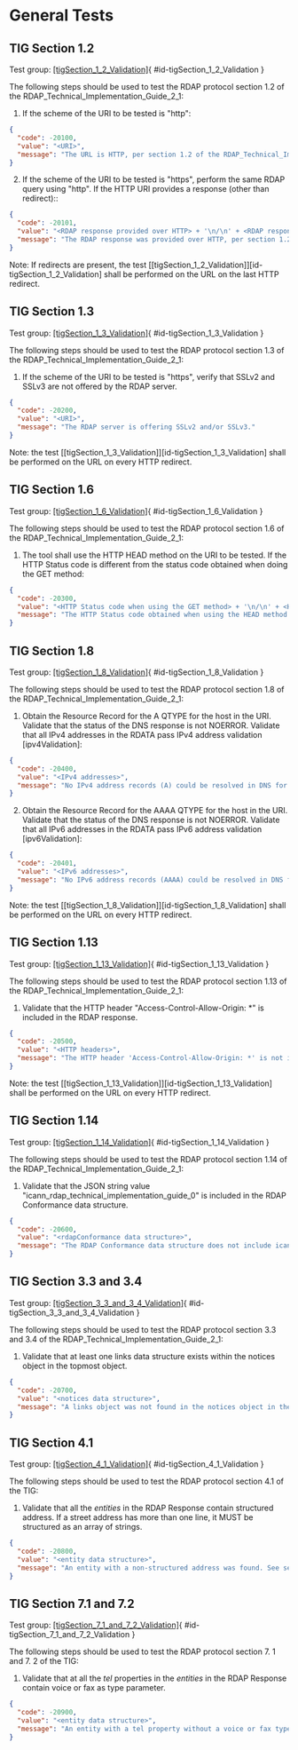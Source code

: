 # General Tests

## TIG Section 1.2

Test group: [[tigSection_1_2_Validation]](#id-tigSection_1_2_Validation){ #id-tigSection_1_2_Validation }

The following steps should be used to test the RDAP protocol section 1.2 of the  RDAP_Technical_Implementation_Guide_2_1:

1. If the scheme of the URI to be tested is "http":
``` json
{
  "code": -20100,
  "value": "<URI>",
  "message": "The URL is HTTP, per section 1.2 of the RDAP_Technical_Implementation_Guide_2_1 shall be HTTPS only."
}
```
2. If the scheme of the URI to be tested is "https", perform the same RDAP query using "http". If the HTTP URI provides a response (other than redirect)::
``` json
{
  "code": -20101,
  "value": "<RDAP response provided over HTTP> + '\n/\n' + <RDAP response provided over HTTPS>",
  "message": "The RDAP response was provided over HTTP, per section 1.2 of the RDAP_Technical_Implementation_Guide_2_1 shall be HTTPS only."
}
```

Note: If redirects are present, the test [[tigSection_1_2_Validation]][id-tigSection_1_2_Validation] shall be performed  on the URL on the last HTTP redirect.

## TIG Section 1.3

Test group: [[tigSection_1_3_Validation]](#id-tigSection_1_3_Validation){ #id-tigSection_1_3_Validation }

The following steps should be used to test the RDAP protocol section 1.3 of the  RDAP_Technical_Implementation_Guide_2_1:

1. If the scheme of the URI to be tested is "https", verify that SSLv2 and SSLv3 are not offered by the RDAP server.
``` json
{
  "code": -20200,
  "value": "<URI>",
  "message": "The RDAP server is offering SSLv2 and/or SSLv3."
}
```

Note: the test [[tigSection_1_3_Validation]][id-tigSection_1_3_Validation] shall be performed on the URL on every HTTP  redirect.

## TIG Section 1.6

Test group: [[tigSection_1_6_Validation]](#id-tigSection_1_6_Validation){ #id-tigSection_1_6_Validation }

The following steps should be used to test the RDAP protocol section 1.6 of the RDAP_Technical_Implementation_Guide_2_1:

1. The tool shall use the HTTP HEAD method on the URI to be tested. If the HTTP Status code is different from the status code obtained when doing the GET method:
``` json
{
  "code": -20300,
  "value": "<HTTP Status code when using the GET method> + '\n/\n' + <HTTP Status code when using the HEAD method>",
  "message": "The HTTP Status code obtained when using the HEAD method is different from the GET method. See section 1.6 of the RDAP_Technical_Implementation_Guide_2_1."
}
```

## TIG Section 1.8

Test group: [[tigSection_1_8_Validation]](#id-tigSection_1_8_Validation){ #id-tigSection_1_8_Validation }

The following steps should be used to test the RDAP protocol section 1.8 of the  RDAP_Technical_Implementation_Guide_2_1:

1. Obtain the Resource Record for the A QTYPE for the host in the URI. Validate that the status of the DNS response is not NOERROR. Validate that all IPv4 addresses in the RDATA pass IPv4 address validation [ipv4Validation]:
``` json
{
  "code": -20400,
  "value": "<IPv4 addresses>",
  "message": "No IPv4 address records (A) could be resolved in DNS for this service. See section 1.8 of the RDAP_Technical_Implementation_Guide_2_1."
}
```
2. Obtain the Resource Record for the AAAA QTYPE for the host in the URI. Validate that the status of the DNS response is not NOERROR. Validate that all IPv6 addresses in the RDATA pass IPv6 address validation [ipv6Validation]:
``` json
{
  "code": -20401,
  "value": "<IPv6 addresses>",
  "message": "No IPv6 address records (AAAA) could be resolved in DNS for this service. See section 1.8 of the RDAP_Technical_Implementation_Guide_2_1."
}
```

Note: the test [[tigSection_1_8_Validation]][id-tigSection_1_8_Validation] shall be performed on the URL on every HTTP redirect.

## TIG Section 1.13

Test group: [[tigSection_1_13_Validation]](#id-tigSection_1_13_Validation){ #id-tigSection_1_13_Validation }

The following steps should be used to test the RDAP protocol section 1.13 of the RDAP_Technical_Implementation_Guide_2_1:

1. Validate that the HTTP header "Access-Control-Allow-Origin: *" is included in the RDAP response.
``` json
{
  "code": -20500,
  "value": "<HTTP headers>",
  "message": "The HTTP header 'Access-Control-Allow-Origin: *' is not included in the HTTP headers. See section 1.13 of the RDAP_Technical_Implementation_Guide_2_1."
}
```

Note: the test [[tigSection_1_13_Validation]][id-tigSection_1_13_Validation] shall be performed on the URL on every HTTP redirect.

## TIG Section 1.14

Test group: [[tigSection_1_14_Validation]](#id-tigSection_1_14_Validation){ #id-tigSection_1_14_Validation }

The following steps should be used to test the RDAP protocol section 1.14 of the RDAP_Technical_Implementation_Guide_2_1:

1. Validate that the JSON string value "icann_rdap_technical_implementation_guide_0" is included in the RDAP Conformance data structure.
``` json
{
  "code": -20600,
  "value": "<rdapConformance data structure>",
  "message": "The RDAP Conformance data structure does not include icann_rdap_technical_implementation_guide_0. See section 1.14 of the RDAP_Technical_Implementation_Guide_2_1."
}
```

## TIG Section 3.3 and 3.4

Test group: [[tigSection_3_3_and_3_4_Validation]](#id-tigSection_3_3_and_3_4_Validation){ #id-tigSection_3_3_and_3_4_Validation }

The following steps should be used to test the RDAP protocol section 3.3 and 3.4 of the RDAP_Technical_Implementation_Guide_2_1:

1. Validate that at least one links data structure exists within the notices object in the topmost object.
``` json
{
  "code": -20700,
  "value": "<notices data structure>",
  "message": "A links object was not found in the notices object in the topmost object. See section 3.3 and 3.4 of the RDAP_Technical_Implementation_Guide_2_1."
}
```

## TIG Section 4.1

Test group: [[tigSection_4_1_Validation]](#id-tigSection_4_1_Validation){ #id-tigSection_4_1_Validation }

The following steps should be used to test the RDAP protocol section 4.1 of the TIG:

1. Validate that all the _entities_ in the RDAP Response contain structured address. If a street address has more than one line, it MUST be structured as an array of strings.
``` json
{
  "code": -20800,
  "value": "<entity data structure>",
  "message": "An entity with a non-structured address was found. See section 4.1 of the TIG."
}
```

## TIG Section 7.1 and 7.2

Test group: [[tigSection_7_1_and_7_2_Validation]](#id-tigSection_7_1_and_7_2_Validation){ #id-tigSection_7_1_and_7_2_Validation }

The following steps should be used to test the RDAP protocol section 7. 1 and 7. 2 of the TIG:

1. Validate that at all the _tel_ properties in the _entities_ in the RDAP Response contain voice or fax as type parameter.
``` json
{
  "code": -20900,
  "value": "<entity data structure>",
  "message": "An entity with a tel property without a voice or fax type was found. See section 7.1 and 7.2 of the TIG."
}
```

